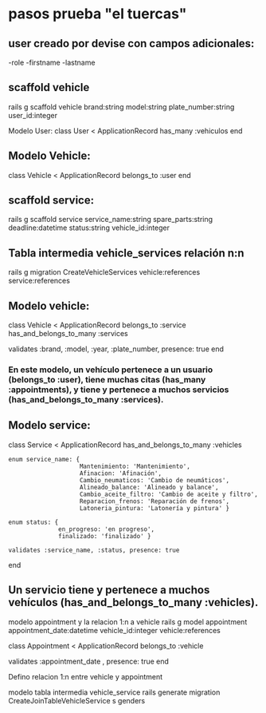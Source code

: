 # pasos prueba "el tuercas"

## user creado por devise con campos adicionales:
-role
-firstname
-lastname

## scaffold vehicle


rails g scaffold vehicle brand:string model:string plate_number:string user_id:integer



Modelo User:
class User < ApplicationRecord
  has_many :vehiculos
end



## Modelo Vehicle:


class Vehicle < ApplicationRecord
  belongs_to :user
end


## scaffold service:


rails g scaffold service service_name:string spare_parts:string deadline:datetime status:string vehicle_id:integer


## Tabla intermedia vehicle_services relación n:n


rails g migration CreateVehicleServices vehicle:references service:references

## Modelo vehicle:

class Vehicle < ApplicationRecord
  belongs_to :service
  has_and_belongs_to_many :services

  validates :brand, :model, :year, :plate_number, presence: true
end

### En este modelo, un vehículo pertenece a un usuario (belongs_to :user), tiene muchas citas (has_many :appointments), y tiene y pertenece a muchos servicios (has_and_belongs_to_many :services).

## Modelo service:

class Service < ApplicationRecord
    has_and_belongs_to_many :vehicles
  
    enum service_name: { 
                        Mantenimiento: 'Mantenimiento', 
                        Afinacion: 'Afinación', 
                        Cambio_neumaticos: 'Cambio de neumáticos', 
                        Alineado_balance: 'Alineado y balance', 
                        Cambio_aceite_filtro: 'Cambio de aceite y filtro', 
                        Reparacion_frenos: 'Reparación de frenos', 
                        Latoneria_pintura: 'Latonería y pintura' }

    enum status: { 
                  en_progreso: 'en progreso', 
                  finalizado: 'finalizado' }
  
    validates :service_name, :status, presence: true
  end

## Un servicio tiene y pertenece a muchos vehículos (has_and_belongs_to_many :vehicles).

modelo appointment y la relacion 1:n a vehicle
rails g model appointment appointment_date:datetime vehicle_id:integer vehicle:references

class Appointment < ApplicationRecord
  belongs_to :vehicle

  validates :appointment_date , presence: true
end





Defino relacion 1:n entre vehicle y appointment



modelo tabla intermedia vehicle_service
rails generate migration CreateJoinTableVehicleService s genders
